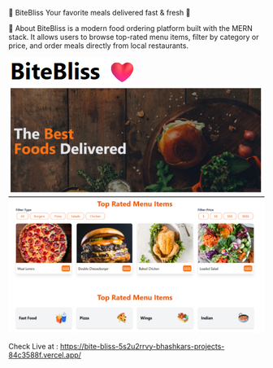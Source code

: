 
🍔 BiteBliss
Your favorite meals delivered fast & fresh 🚀

📖 About
BiteBliss is a modern food ordering platform built with the MERN stack. It allows users to browse top-rated menu items, filter by category or price, and order meals directly from local restaurants.

![Logo](logo.png)
![Home](Home.png)
![Menu](Menu.png)

Check Live at : https://bite-bliss-5s2u2rrvy-bhashkars-projects-84c3588f.vercel.app/
